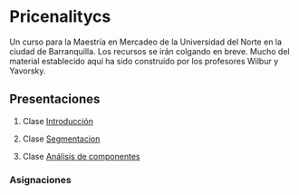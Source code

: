 # Pricenalitycs

Un curso para la Maestría en Mercadeo de la Universidad del Norte en la ciudad de Barranquilla. Los recursos se irán colgando en breve. Mucho del material establecido aquí ha sido construido por los profesores Wilbur y Yavorsky. 

## Presentaciones

1. Clase [Introducción](https://raw.githack.com/keynes37/Pricenalitycs/main/Class/Intro1.html)

2. Clase [Segmentacion](https://raw.githack.com/keynes37/Pricenalitycs/main/Class/ClaseP2.html)

3. Clase [Análisis de componentes](https://raw.githack.com/keynes37/Pricenalitycs/main/Class/ClaseP3.html)

### Asignaciones
